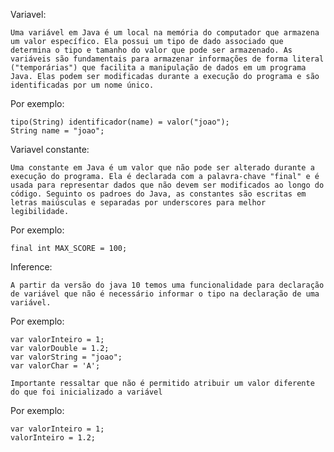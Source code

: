 Variavel:

    Uma variável em Java é um local na memória do computador que armazena um valor específico. Ela possui um tipo de dado associado que determina o tipo e tamanho do valor que pode ser armazenado. As variáveis são fundamentais para armazenar informações de forma literal ("temporárias") que facilita a manipulação de dados em um programa Java. Elas podem ser modificadas durante a execução do programa e são identificadas por um nome único.

Por exemplo:

    tipo(String) identificador(name) = valor("joao");
    String name = "joao";


Variavel constante:
   
    Uma constante em Java é um valor que não pode ser alterado durante a execução do programa. Ela é declarada com a palavra-chave "final" e é usada para representar dados que não devem ser modificados ao longo do código. Seguinto os padroes do Java, as constantes são escritas em letras maiúsculas e separadas por underscores para melhor legibilidade.

Por exemplo:

    final int MAX_SCORE = 100;

Inference:

    A partir da versão do java 10 temos uma funcionalidade para declaração de variável que não é necessário informar o tipo na declaração de uma variável.

Por exemplo:

    var valorInteiro = 1; 
    var valorDouble = 1.2; 
    var valorString = "joao"; 
    var valorChar = 'A';

    Importante ressaltar que não é permitido atribuir um valor diferente do que foi inicializado a variável

Por exemplo:  

    var valorInteiro = 1;
    valorInteiro = 1.2;